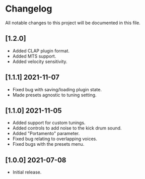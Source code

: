 # Changelog

All notable changes to this project will be documented in this file.

## [1.2.0]
- Added CLAP plugin format.
- Added MTS support.
- Added velocity sensitivity.

## [1.1.1] 2021-11-07
- Fixed bug with saving/loading plugin state.
- Made presets agnostic to tuning setting.

## [1.1.0] 2021-11-05
- Added support for custom tunings.
- Added controls to add noise to the kick drum sound.
- Added "Portamento" parameter.
- Fixed bug relating to overlapping voices.
- Fixed bugs with the presets menu.

## [1.0.0] 2021-07-08
- Initial release.
